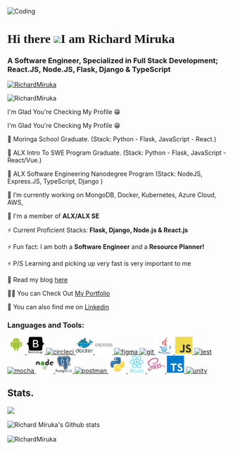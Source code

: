<img align="center" alt="Coding" width="900" height="210" src="https://i.pinimg.com/736x/45/05/cf/4505cf2c0926b7cb73178a87e40b3af2--javascript-python.jpg">
<!-- ![](https://i.ytimg.com/vi/2oklET0ERu4/maxresdefault.jpg) -->

<h1 style="font-family:script;" align="left">Hi there <img src="https://raw.githubusercontent.com/TheDudeThatCode/TheDudeThatCode/master/Assets/Hi.gif" width="29px">I am Richard Miruka</h1> 

<h3 align="left">A Software Engineer, Specialized in Full Stack Development; React.JS, Node.JS, Flask, Django & TypeScript </h3>

<p align="left"> <a href="https://github.com/RichardMiruka/github-profile-trophy"><img src="https://github-profile-trophy.vercel.app/?username=RichardMiruka" alt="RichardMiruka" /></a> </p>

<p align="left"> <img src="https://komarev.com/ghpvc/?username=RichardMiruka&label=Profile%20views&color=0e75b6&style=flat" alt="RichardMiruka" /> </p>  I'm Glad You're Checking My Profile 😁

I'm Glad You're Checking My Profile 😁

<!--[![App Store](https://img.shields.io/badge/App_Store-0D96F6?style=for-the-badge&logo=app-store&logoColor=white)](https://developers.google.com/profile/u/tolulopefakunle/dashboard)-->

🔭 Moringa School Graduate. (Stack: Python - Flask, JavaScript - React.)

🔭 ALX Intro To SWE Program  Graduate. (Stack: Python - Flask, JavaScript - React/Vue.)

🔭  ALX Software Engineering Nanodegree Program (Stack: NodeJS, Express.JS, TypeScript, Django )

🔭 I’m currently working on MongoDB, Docker, Kubernetes, Azure Cloud, AWS, 

🔭 I'm a member of **ALX/ALX SE**

⚡ Current Proficient Stacks: **Flask, Django, Node.js & React.js** 

⚡ Fun fact: I am both a **Software Engineer** and a **Resource Planner!**

⚡ P/S Learning and picking up very fast is very important to me

<div style="float: right; margin-left: 20px;">
  <img src="https://media.tenor.com/Ug6cbVA1ZsMAAAAC/developer.gif" alt="">
</div>

💬 Read my blog [here ](https://richard-miruka.hashnode.dev)

🏋🏿 You can Check Out [My Portfolio](https://portfolio-website-three-gamma.vercel.app/)

🔭 You can also find me on [Linkedin](https://www.linkedin.com/in/richard-miruka-05083b147)

<h3 align="left">Languages and Tools:</h3>
<p align="left"> <a href="https://developer.android.com" target="_blank" rel="noreferrer"> <img src="https://raw.githubusercontent.com/devicons/devicon/master/icons/android/android-original-wordmark.svg" alt="android" width="40" height="40"/> </a> <a href="https://getbootstrap.com" target="_blank" rel="noreferrer"> <img src="https://raw.githubusercontent.com/devicons/devicon/master/icons/bootstrap/bootstrap-plain-wordmark.svg" alt="bootstrap" width="40" height="40"/> </a> <a href="https://circleci.com" target="_blank" rel="noreferrer"> <img src="https://www.vectorlogo.zone/logos/circleci/circleci-icon.svg" alt="circleci" width="40" height="40"/> </a> <a href="https://www.docker.com/" target="_blank" rel="noreferrer"> <img src="https://raw.githubusercontent.com/devicons/devicon/master/icons/docker/docker-original-wordmark.svg" alt="docker" width="40" height="40"/> </a> <a href="https://expressjs.com" target="_blank" rel="noreferrer"> <img src="https://raw.githubusercontent.com/devicons/devicon/master/icons/express/express-original-wordmark.svg" alt="express" width="40" height="40"/> </a> <a href="https://www.figma.com/" target="_blank" rel="noreferrer"> <img src="https://www.vectorlogo.zone/logos/figma/figma-icon.svg" alt="figma" width="40" height="40"/> </a> <a href="https://git-scm.com/" target="_blank" rel="noreferrer"> <img src="https://www.vectorlogo.zone/logos/git-scm/git-scm-icon.svg" alt="git" width="40" height="40"/> </a> <a href="https://www.java.com" target="_blank" rel="noreferrer"> <img src="https://raw.githubusercontent.com/devicons/devicon/master/icons/java/java-original.svg" alt="java" width="40" height="40"/> </a> <a href="https://developer.mozilla.org/en-US/docs/Web/JavaScript" target="_blank" rel="noreferrer"> <img src="https://raw.githubusercontent.com/devicons/devicon/master/icons/javascript/javascript-original.svg" alt="javascript" width="40" height="40"/> </a> <a href="https://jestjs.io" target="_blank" rel="noreferrer"> <img src="https://www.vectorlogo.zone/logos/jestjsio/jestjsio-icon.svg" alt="jest" width="40" height="40"/> </a> <a href="https://mochajs.org" target="_blank" rel="noreferrer"> <img src="https://www.vectorlogo.zone/logos/mochajs/mochajs-icon.svg" alt="mocha" width="40" height="40"/> </a> <a href="https://nodejs.org" target="_blank" rel="noreferrer"> <img src="https://raw.githubusercontent.com/devicons/devicon/master/icons/nodejs/nodejs-original-wordmark.svg" alt="nodejs" width="40" height="40"/> </a> <a href="https://www.postgresql.org" target="_blank" rel="noreferrer"> <img src="https://raw.githubusercontent.com/devicons/devicon/master/icons/postgresql/postgresql-original-wordmark.svg" alt="postgresql" width="40" height="40"/> </a> <a href="https://postman.com" target="_blank" rel="noreferrer"> <img src="https://www.vectorlogo.zone/logos/getpostman/getpostman-icon.svg" alt="postman" width="40" height="40"/> </a> <a href="https://www.python.org" target="_blank" rel="noreferrer"> <img src="https://raw.githubusercontent.com/devicons/devicon/master/icons/python/python-original.svg" alt="python" width="40" height="40"/> </a> <a href="https://reactjs.org/" target="_blank" rel="noreferrer"> <img src="https://raw.githubusercontent.com/devicons/devicon/master/icons/react/react-original-wordmark.svg" alt="react" width="40" height="40"/> </a> <a href="https://sass-lang.com" target="_blank" rel="noreferrer"> <img src="https://raw.githubusercontent.com/devicons/devicon/master/icons/sass/sass-original.svg" alt="sass" width="40" height="40"/> </a> <a href="https://www.typescriptlang.org/" target="_blank" rel="noreferrer"> <img src="https://raw.githubusercontent.com/devicons/devicon/master/icons/typescript/typescript-original.svg" alt="typescript" width="40" height="40"/> </a> <a href="https://unity.com/" target="_blank" rel="noreferrer"> <img src="https://www.vectorlogo.zone/logos/unity3d/unity3d-icon.svg" alt="unity" width="40" height="40"/> </a> </p>

[](https://camo.githubusercontent.com/5ddf73ad3a205111cf8c686f687fc216c2946a75005718c8da5b837ad9de78c9/68747470733a2f2f7468756d62732e6766796361742e636f6d2f4576696c4e657874446576696c666973682d736d616c6c2e676966)

 ## Stats.
<p><img align="center" src="https://github-readme-stats.vercel.app/api/top-langs/?username=RichardMiruka&layout=compact&theme=dark&hide_border=false" /></p>
<p><img align="center" src="https://github-readme-stats.vercel.app/api?username=RichardMiruka&show_icons=true&include_all_commits=true&count_private=true&layout=compact&theme=dark&hide_border=false&border_radius=2&hide=contribs" alt="Richard Miruka's Github stats" /></p>
<p><img align="center" src="https://github-readme-streak-stats.herokuapp.com/?user=RichardMiruka&theme=dark" alt="RichardMiruka" /></p>
<br/>

